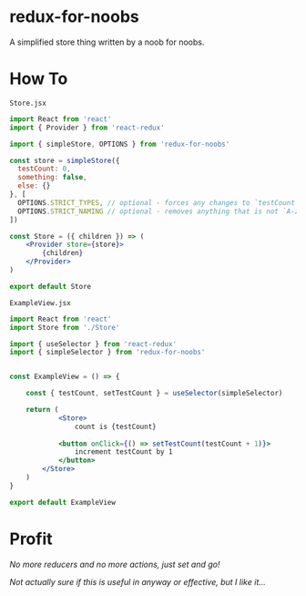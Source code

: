# redux-for-noobs
A simplified store thing written by a noob for noobs.


# How To

`Store.jsx`
```jsx
import React from 'react'
import { Provider } from 'react-redux'

import { simpleStore, OPTIONS } from 'redux-for-noobs'

const store = simpleStore({
  testCount: 0,
  something: false,
  else: {}
}, [ 
  OPTIONS.STRICT_TYPES, // optional - forces any changes to `testCount` to be the type of the default value set
  OPTIONS.STRICT_NAMING // optional - removes anything that is not `A-z_-` from store names
])

const Store = ({ children }) => (
	<Provider store={store}>
		{children}
	</Provider>
)

export default Store
```

`ExampleView.jsx`
```jsx
import React from 'react'
import Store from './Store'

import { useSelector } from 'react-redux'
import { simpleSelector } from 'redux-for-noobs'


const ExampleView = () => {

	const { testCount, setTestCount } = useSelector(simpleSelector)

	return (
    		<Store>
      			count is {testCount}
      
			<button onClick={() => setTestCount(testCount + 1)}>
				increment testCount by 1
			</button>
		</Store>
	)
}

export default ExampleView

```

# Profit
*No more reducers and no more actions, just set and go!*

_Not actually sure if this is useful in anyway or effective, but I like it..._
